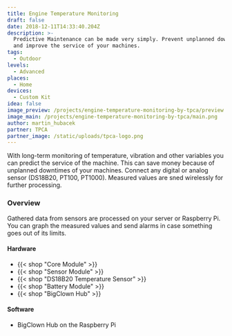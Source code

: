 ```yaml
---
title: Engine Temperature Monitoring
draft: false
date: 2018-12-11T14:33:40.204Z
description: >-
  Predictive Maintenance can be made very simply. Prevent unplanned downtimes
  and improve the service of your machines.
tags:
  - Outdoor
levels:
  - Advanced
places:
  - Home
devices:
  - Custom Kit
idea: false
image_preview: /projects/engine-temperature-monitoring-by-tpca/preview.png
image_main: /projects/engine-temperature-monitoring-by-tpca/main.png
author: martin_hubacek
partner: TPCA
partner_image: /static/uploads/tpca-logo.png
---
```


With long-term monitoring of temperature, vibration and other variables you can predict the service of the machine. This can save money because of unplanned downtimes of your machines. Connect any digital or analog sensor (DS18B20, PT100, PT1000). Measured values are sned wirelessly for further processing.

### Overview

Gathered data from sensors are processed on your server or Raspberry Pi. You can graph the measured values and send alarms in case something goes out of its limits.

#### Hardware

* {{< shop "Core Module" >}}
* {{< shop "Sensor Module" >}}
* {{< shop "DS18B20 Temperature Sensor" >}}
* {{< shop "Battery Module" >}}
* {{< shop "BigClown Hub" >}}

#### Software

* BigClown Hub on the Raspberry Pi

